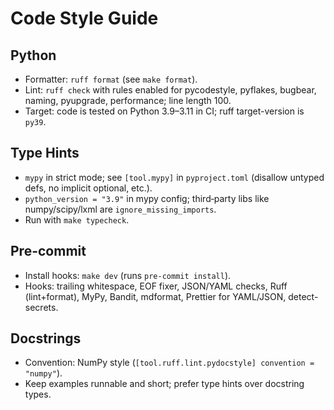 # Code Style Guide

## Python
- Formatter: `ruff format` (see `make format`).
- Lint: `ruff check` with rules enabled for pycodestyle, pyflakes, bugbear, naming, pyupgrade, performance; line length 100.
- Target: code is tested on Python 3.9–3.11 in CI; ruff target-version is `py39`.

## Type Hints
- `mypy` in strict mode; see `[tool.mypy]` in `pyproject.toml` (disallow untyped defs, no implicit optional, etc.).
- `python_version = "3.9"` in mypy config; third‑party libs like numpy/scipy/lxml are `ignore_missing_imports`.
- Run with `make typecheck`.

## Pre-commit
- Install hooks: `make dev` (runs `pre-commit install`).
- Hooks: trailing whitespace, EOF fixer, JSON/YAML checks, Ruff (lint+format), MyPy, Bandit, mdformat, Prettier for YAML/JSON, detect-secrets.

## Docstrings
- Convention: NumPy style (`[tool.ruff.lint.pydocstyle] convention = "numpy"`).
- Keep examples runnable and short; prefer type hints over docstring types.
